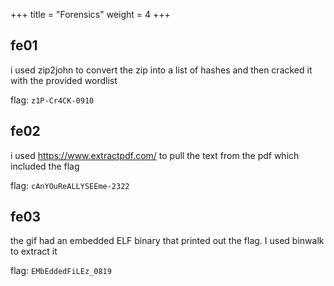 +++
title = "Forensics"
weight = 4
+++

## fe01

i used zip2john to convert the zip into a list of hashes and then cracked it with the provided wordlist

flag: `z1P-Cr4CK-0910`

## fe02

i used https://www.extractpdf.com/ to pull the text from the pdf which included the flag

flag: `cAnYOuReALLYSEEme-2322`

## fe03

the gif had an embedded ELF binary that printed out the flag.  I used binwalk to extract it

flag: `EMbEddedFiLEz_0819`
